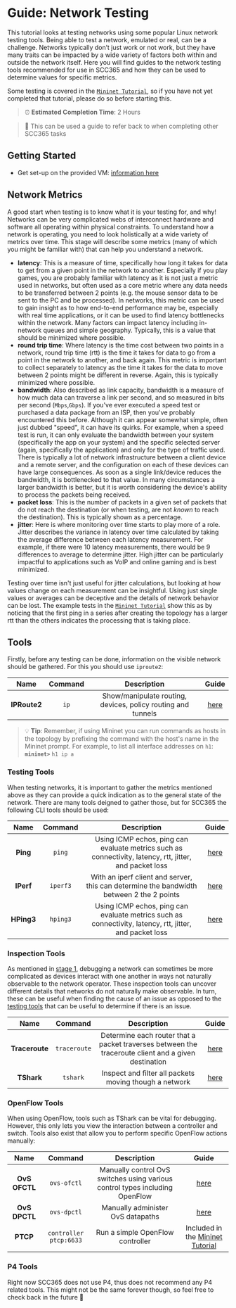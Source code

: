 # Guide: Network Testing

This tutorial looks at testing networks using some popular Linux network testing tools. Being able to test a network, emulated or real, can be a challenge. Networks typically don’t just work or not work, but they have many traits can be impacted by a wide variety of factors both within and outside the network itself. Here you will find guides to the network testing tools recommended for use in SCC365 and how they can be used to determine values for specific metrics.

Some testing is covered in the [`Mininet Tutorial`](https://github.com/scc365/tutorial-mininet), so if you have not yet completed that tutorial, please do so before starting this.

> ⏰ **Estimated Completion Time**: 2 Hours

> 📖 This can be used a guide to refer back to when completing other SCC365 tasks

## Getting Started
- Get set-up on the provided VM: [information here](https://github.com/scc365/virtual-machine)

## Network Metrics

A good start when testing is to know what it is your testing for, and why! Networks can be very complicated webs of interconnect hardware and software all operating within physical constraints. To understand how a network is operating, you need to look holistically at a wide variety of metrics over time. This stage will describe some metrics (many of which you might be familiar with) that can help you understand a network.

 - **latency**: This is a measure of time, specifically how long it takes for data to get from a given point in the network to another. Especially if you play games, you are probably familiar with latency as it is not just a metric used in networks, but often used as a core metric where any data needs to be transferred between 2 points (e.g. the mouse sensor data to be sent to the PC and be processed). In networks, this metric can be used to gain insight as to how end-to-end performance may be, especially with real time applications, or it can be used to find latency bottlenecks within the network. Many factors can impact latency including in-network queues and simple geography. Typically, this is a value that should be minimized where possible.
 - **round trip time**: Where latency is the time cost between two points in a network, round trip time (rtt) is the time it takes for data to go from a point in the network to another, and back again. This metric is important to collect separately to latency as the time it takes for the data to move between 2 points might be different in reverse. Again, this is typically minimized where possible.
 - **bandwidth**: Also described as link capacity, bandwidth is a measure of how much data can traverse a link per second, and so measured in bits per second (`Mbps`,`Gbps`). If you've ever executed a speed test or purchased a data package from an ISP, then you've probably encountered this before. Although it can appear somewhat simple, often just dubbed "speed", it can have its quirks. For example, when a speed test is run, it can only evaluate the bandwidth between your system (specifically the app on your system) and the specific selected server (again, specifically the application) and only for the type of traffic used. There is typically a lot of network infrastructure between a client device and a remote server, and the configuration on each of these devices can have large consequences. As soon as a single link/device reduces the bandwidth, it is bottlenecked to that value. In many circumstances a larger bandwidth is better, but it is worth considering the device's ability to process the packets being received.
 - **packet loss**: This is the number of packets in a given set of packets that do not reach the destination (or when testing, are not _known_ to reach the destination). This is typically shown as a percentage.
 - **jitter**: Here is where monitoring over time starts to play more of a role. Jitter describes the variance in latency over time calculated by taking the average difference between each latency measurement. For example, if there were 10 latency measurements, there would be 9 differences to average to determine jitter. High jitter can be particularly impactful to applications such as VoIP and online gaming and is best minimized.

Testing over time isn't just useful for jitter calculations, but looking at how values change on each measurement can be insightful. Using just single values or averages can be deceptive and the details of network behavior can be lost. The example tests in the [`Mininet Tutorial`](https://github.com/scc365/tutorial-mininet) show this as by noticing that the first ping in a series after creating the topology has a larger rtt than the others indicates the processing that is taking place.

## Tools

Firstly, before any testing can be done, information on the visible network should be gathered. For this you should use `iproute2`:

|     Name     | Command |                         Description                          |            Guide             |
| :----------: | :-----: | :----------------------------------------------------------: | :--------------------------: |
| **IPRoute2** |  `ip`   | Show/manipulate routing, devices, policy routing and tunnels | [here](./iproute/IPROUTE.md) |

> 💡 **Tip**: Remember, if using Mininet you can run commands as hosts in the topology by prefixing the command with the host's name in the Mininet prompt. For example, to list all interface addresses on `h1`:
> **`mininet>`** `h1 ip a`

### Testing Tools

When testing networks, it is important to gather the metrics mentioned above as they can provide a quick indication as to the general state of the network. There are many tools deigned to gather those, but for SCC365 the following CLI tools should be used:

|    Name    | Command  |                                               Description                                               |           Guide            |
| :--------: | :------: | :-----------------------------------------------------------------------------------------------------: | :------------------------: |
|  **Ping**  |  `ping`  | Using ICMP echos, ping can evaluate metrics such as connectivity, latency, rtt, jitter, and packet loss |   [here](./ping/PING.md)   |
| **IPerf**  | `iperf3` |        With an iperf client and server, this can determine the bandwidth between 2 the 2 points         |  [here](./iperf/IPERF.md)  |
| **HPing3** | `hping3` | Using ICMP echos, ping can evaluate metrics such as connectivity, latency, rtt, jitter, and packet loss | [here](./hping3/HPING3.md) |


### Inspection Tools

As mentioned in [stage 1](#network-metrics), debugging a network can sometimes be more complicated as devices interact with one another in ways not naturally observable to the network operator. These inspection tools can uncover different details that networks do not naturally make observable. In turn, these can be useful when finding the cause of an issue as opposed to the [testing tools](#testing-tools) that can be useful to determine if there is an issue.

|      Name      |   Command    |                                             Description                                             |               Guide                |
| :------------: | :----------: | :-------------------------------------------------------------------------------------------------: | :--------------------------------: |
| **Traceroute** | `traceroute` | Determine each router that a packet traverses between the traceroute client and a given destination | [here](./traceroute/TRACEROUTE.md) |
|   **TShark**   |   `tshark`   |                       Inspect and filter all packets moving though a network                        |     [here](./tshark/TSHARK.md)     |

### OpenFlow Tools

When using OpenFlow, tools such as TShark can be vital for debugging. However, this only lets you view the interaction between a controller and switch. Tools also exist that allow you to perform specific OpenFlow actions manually:

|     Name      |        Command         |                                 Description                                  |                                     Guide                                      |
| :-----------: | :--------------------: | :--------------------------------------------------------------------------: | :----------------------------------------------------------------------------: |
| **OvS OFCTL** |      `ovs-ofctl`       | Manually control OvS switches using various control types including OpenFlow |                         [here](./ovsofctl/OVSOFCTL.md)                         |
| **OvS DPCTL** |      `ovs-dpctl`       | Manually administer OvS datapaths                                            |                         [here](./ovsdpctl/OVSDPCTL.md)                         |
|   **PTCP**    | `controller ptcp:6633` |                       Run a simple OpenFlow controller                       | Included in the [Mininet Tutorial](https://github.com/scc365/tutorial-mininet) |

### P4 Tools

Right now SCC365 does not use P4, thus does not recommend any P4 related tools. This might not be the same forever though, so feel free to check back in the future 🔮
